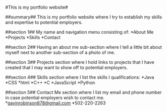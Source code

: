 #This is my portfolio website#

##summary##
This is my portfolio website where I try to establish my skills and expertise
to potential employers.

##section 1##
My name and navigation menu consisting of:
*About Me
*Projects
*Skills
*Contact

##section 2##
Having an about me sub-section where I tell a little bit about myself
next to another sub-section of a photo of me.

##section 3##
Projects section where I hold links to projects that I have created
that I may want to show off to potential employers.

##section 4## 
Skills section where I list the skills I qualifications:
*Java
*CSS
*html
*C++
*C
*JavaScript
*Python

##section 5##
Contact Me section where I list my email and phone number in case
potential employers wish to contact me.
*gavinrobinson878@gmail.com
*502-220-2263